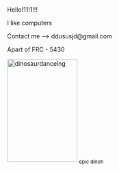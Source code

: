 <body>

<h1 style="font-family:sono;"></h1>

</body>
<p>	Hello!11!1!!! </p>
<p> I like computers </p>
Contact me --> ddususjd@gmail.com


Apart of FRC - 5430

<img src="https://media.discordapp.net/attachments/722828903458275408/1043011710962909244/dino.gif" alt="dinosaurdanceing" style="width:164px;height:240px;">
<sub> epic dinoh </sub>

<!---
Forbi-0/Forbi-0 is a ✨ special ✨ repository because its `README.md` (this file) appears on your GitHub profile.
You can click the Preview link to take a look at your changes.
--->
